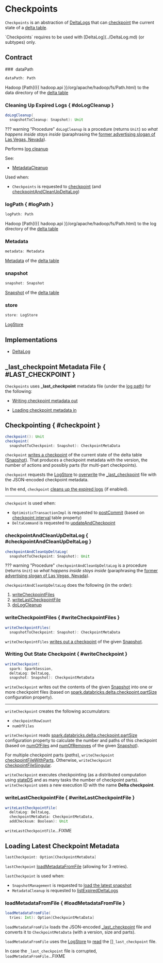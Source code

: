 # Checkpoints

`Checkpoints` is an abstraction of [DeltaLogs](#implementations) that can [checkpoint](#checkpoint) the current state of a [delta table](#self).

<span id="self">
`Checkpoints` requires to be used with [DeltaLog](../DeltaLog.md) (or subtypes) only.

## Contract

### <span id="dataPath"> dataPath

```scala
dataPath: Path
```

Hadoop [Path]({{ hadoop.api }}/org/apache/hadoop/fs/Path.html) to the data directory of the [delta table](#self)

### Cleaning Up Expired Logs { #doLogCleanup }

```scala
doLogCleanup(
  snapshotToCleanup: Snapshot): Unit
```

??? warning "Procedure"
    `doLogCleanup` is a procedure (returns `Unit`) so _what happens inside stays inside_ (paraphrasing the [former advertising slogan of Las Vegas, Nevada](https://idioms.thefreedictionary.com/what+happens+in+Vegas+stays+in+Vegas)).

Performs [log cleanup](../log-cleanup/index.md)

See:

* [MetadataCleanup](../log-cleanup/MetadataCleanup.md#doLogCleanup)

Used when:

* `Checkpoints` is requested to [checkpoint](#checkpoint) (and [checkpointAndCleanUpDeltaLog](#checkpointAndCleanUpDeltaLog))

### logPath { #logPath }

```scala
logPath: Path
```

Hadoop [Path]({{ hadoop.api }}/org/apache/hadoop/fs/Path.html) to the log directory of the [delta table](#self)

### Metadata

```scala
metadata: Metadata
```

[Metadata](../Metadata.md) of the [delta table](#self)

### snapshot

```scala
snapshot: Snapshot
```

[Snapshot](../Snapshot.md) of the [delta table](#self)

### store

```scala
store: LogStore
```

[LogStore](../storage/LogStore.md)

## Implementations

* [DeltaLog](../DeltaLog.md)

## <span id="_last_checkpoint"> _last_checkpoint Metadata File { #LAST_CHECKPOINT }

`Checkpoints` uses **_last_checkpoint** metadata file (under the [log path](#logPath)) for the following:

* [Writing checkpoint metadata out](#checkpoint)

* [Loading checkpoint metadata in](#loadMetadataFromFile)

## Checkpointing { #checkpoint }

```scala
checkpoint(): Unit
checkpoint(
  snapshotToCheckpoint: Snapshot): CheckpointMetaData
```

`checkpoint` [writes a checkpoint](#writeCheckpoint) of the current state of the delta table ([Snapshot](../SnapshotManagement.md#snapshot)). That produces a checkpoint metadata with the version, the number of actions and possibly parts (for multi-part checkpoints).

`checkpoint` requests the [LogStore](../DeltaLog.md#store) to [overwrite](../storage/LogStore.md#write) the [_last_checkpoint](#LAST_CHECKPOINT) file with the JSON-encoded checkpoint metadata.

In the end, `checkpoint` [cleans up the expired logs](../log-cleanup/MetadataCleanup.md#doLogCleanup) (if enabled).

---

`checkpoint` is used when:

* `OptimisticTransactionImpl` is requested to [postCommit](../OptimisticTransactionImpl.md#postCommit) (based on [checkpoint interval](../table-properties/DeltaConfigs.md#CHECKPOINT_INTERVAL) table property)
* `DeltaCommand` is requested to [updateAndCheckpoint](../commands/DeltaCommand.md#updateAndCheckpoint)

### checkpointAndCleanUpDeltaLog { #checkpointAndCleanUpDeltaLog }

```scala
checkpointAndCleanUpDeltaLog(
  snapshotToCheckpoint: Snapshot): Unit
```

??? warning "Procedure"
    `checkpointAndCleanUpDeltaLog` is a procedure (returns `Unit`) so _what happens inside stays inside_ (paraphrasing the [former advertising slogan of Las Vegas, Nevada](https://idioms.thefreedictionary.com/what+happens+in+Vegas+stays+in+Vegas)).

`checkpointAndCleanUpDeltaLog` does the following (in the order):

1. [writeCheckpointFiles](#writeCheckpointFiles)
1. [writeLastCheckpointFile](#writeLastCheckpointFile)
1. [doLogCleanup](#doLogCleanup)

### writeCheckpointFiles { #writeCheckpointFiles }

```scala
writeCheckpointFiles(
  snapshotToCheckpoint: Snapshot): CheckpointMetaData
```

`writeCheckpointFiles` [writes out a checkpoint](#writeCheckpoint) of the given [Snapshot](../Snapshot.md).

### Writing Out State Checkpoint { #writeCheckpoint }

```scala
writeCheckpoint(
  spark: SparkSession,
  deltaLog: DeltaLog,
  snapshot: Snapshot): CheckpointMetaData
```

`writeCheckpoint` writes out the contents of the given [Snapshot](../Snapshot.md) into one or more checkpoint files (based on [spark.databricks.delta.checkpoint.partSize](../configuration-properties/index.md#spark.databricks.delta.checkpoint.partSize) configuration property).

---

`writeCheckpoint` creates the following accumulators:

* `checkpointRowCount`
* `numOfFiles`

`writeCheckpoint` reads [spark.databricks.delta.checkpoint.partSize](../configuration-properties/index.md#DELTA_CHECKPOINT_PART_SIZE) configuration property to calculate the number and paths of this checkpoint (based on [numOfFiles](../Snapshot.md#numOfFiles) and [numOfRemoves](../Snapshot.md#numOfRemoves) of the given [Snapshot](../Snapshot.md)).

For multiple checkpoint parts (_paths_), `writeCheckpoint` [checkpointFileWithParts](#checkpointFileWithParts). Otherwise, `writeCheckpoint` [checkpointFileSingular](#checkpointFileSingular).

`writeCheckpoint` executes checkpointing (as a distributed computation using [stateDS](../Snapshot.md#stateDS) and as many tasks the number of checkpoint parts). `writeCheckpoint` uses a new execution ID with the name **Delta checkpoint**.

### writeLastCheckpointFile { #writeLastCheckpointFile }

```scala
writeLastCheckpointFile(
  deltaLog: DeltaLog,
  checkpointMetaData: CheckpointMetaData,
  addChecksum: Boolean): Unit
```

`writeLastCheckpointFile`...FIXME

## <span id="lastCheckpoint"> Loading Latest Checkpoint Metadata

```scala
lastCheckpoint: Option[CheckpointMetaData]
```

`lastCheckpoint` [loadMetadataFromFile](#loadMetadataFromFile) (allowing for 3 retries).

`lastCheckpoint` is used when:

* `SnapshotManagement` is requested to [load the latest snapshot](../SnapshotManagement.md#getSnapshotAtInit)
* `MetadataCleanup` is requested to [listExpiredDeltaLogs](../log-cleanup/MetadataCleanup.md#listExpiredDeltaLogs)

### loadMetadataFromFile { #loadMetadataFromFile }

```scala
loadMetadataFromFile(
  tries: Int): Option[CheckpointMetaData]
```

`loadMetadataFromFile` loads the JSON-encoded [_last_checkpoint](#LAST_CHECKPOINT) file and converts it to `CheckpointMetaData` (with a version, size and parts).

`loadMetadataFromFile` uses the [LogStore](../DeltaLog.md#store) to [read](#read) the []`_last_checkpoint` file.

In case the `_last_checkpoint` file is corrupted, `loadMetadataFromFile`...FIXME
